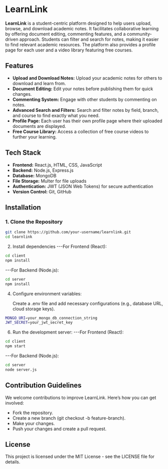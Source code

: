 # LearnLink

**LearnLink** is a student-centric platform designed to help users upload, browse, and download academic notes. It facilitates collaborative learning by offering document editing, commenting features, and a community-driven approach. Students can filter and search for notes, making it easier to find relevant academic resources. The platform also provides a profile page for each user and a video library featuring free courses.

## Features

- **Upload and Download Notes:** Upload your academic notes for others to download and learn from.
- **Document Editing:** Edit your notes before publishing them for quick changes.
- **Commenting System:** Engage with other students by commenting on notes.
- **Advanced Search and Filters:** Search and filter notes by field, branch, and course to find exactly what you need.
- **Profile Page:** Each user has their own profile page where their uploaded documents are displayed.
- **Free Course Library:** Access a collection of free course videos to further your learning.

## Tech Stack

- **Frontend:** React.js, HTML, CSS, JavaScript
- **Backend:** Node.js, Express.js
- **Database:** MongoDB
- **File Storage:** Multer for file uploads
- **Authentication:** JWT (JSON Web Tokens) for secure authentication
- **Version Control:** Git, GitHub

## Installation

### 1. Clone the Repository

```bash
git clone https://github.com/your-username/learnlink.git
cd learnlink
```
2. Install dependencies
---For Frontend (React):
```bash
cd client
npm install
```
---For Backend (Node.js):
```bash
cd server
npm install
```
4. Configure environment variables:

    Create a .env file and add necessary configurations (e.g., database URL, cloud storage keys).
```bash
MONGO_URI=your_mongo_db_connection_string
JWT_SECRET=your_jwt_secret_key
```
6. Run the development server:
---For Frontend (React):
```bash
cd client
npm start
```
---For Backend (Node.js):
```bash
cd server
node server.js
```

## Contribution Guidelines

We welcome contributions to improve LearnLink. Here’s how you can get involved:

- Fork the repository.
- Create a new branch (git checkout -b feature-branch).
- Make your changes.
- Push your changes and create a pull request.

## License

This project is licensed under the MIT License - see the LICENSE file for details.

